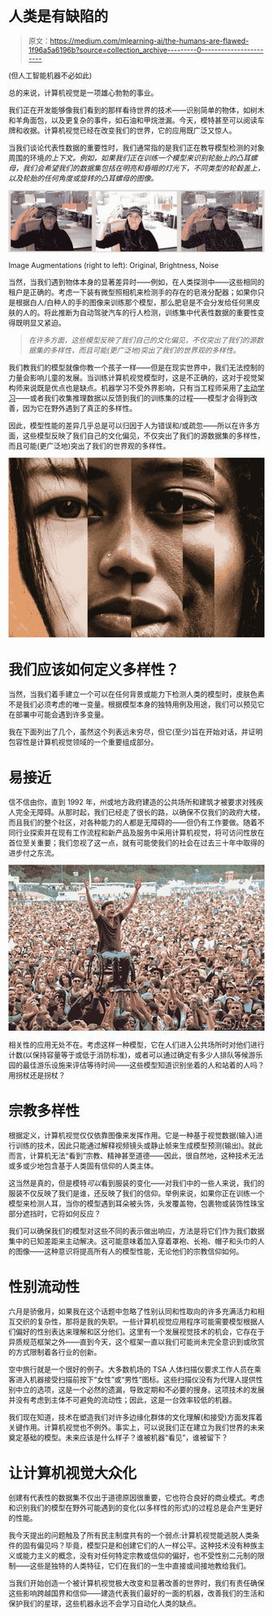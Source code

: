 # 人类是有缺陷的

> 原文：<https://medium.com/mlearning-ai/the-humans-are-flawed-1f96a5a6196b?source=collection_archive---------0----------------------->

(但人工智能机器不必如此)

总的来说，计算机视觉是一项雄心勃勃的事业。

我们正在开发能够像我们看到的那样看待世界的技术——识别简单的物体，如树木和羊角面包，以及更复杂的事件，如石油和甲烷泄漏。今天，模特甚至可以阅读车牌和收据。计算机视觉已经在改变我们的世界，它的应用既广泛又惊人。

当我们谈论代表性数据的重要性时，我们通常指的是我们正在教导模型检测的对象周围的环境*的上下文。例如，如果我们正在训练一个模型来识别轮胎上的凸耳螺母，我们会希望我们的数据集包括在明亮和昏暗的灯光下，不同类型的轮毂盖上，以及轮胎的任何角度或旋转的凸耳螺母的图像。*

![](img/7a15c84a79b074c132ac18b1c05702d8.png)

Image Augmentations (right to left): Original, Brightness, Noise

当然，当我们遇到物体本身的显著差异时——例如，在人类探测中——这些相同的租户是正确的。考虑一下装有微型照相机来检测手的存在的皂液分配器；如果你只是根据白人/白种人的手的图像来训练那个模型，那么肥皂是不会分发给任何黑皮肤的人的。将此推断为自动驾驶汽车的行人检测，训练集中代表性数据的重要性变得既明显又紧迫。

> *在许多方面，这些模型反映了我们自己的文化偏见，不仅突出了我们的源数据集的多样性，而且可能(更广泛地)突出了我们的世界观的多样性。*

我们教我们的模型就像你教一个孩子一样——但是在现实世界中，我们无法控制的力量会影响儿童的发展。当训练计算机视觉模型时，这是不正确的，这对于视觉架构师来说既是优点也是缺点。机器学习不受外界影响，只有当工程师采用了[主动学习](https://blog.roboflow.com/what-is-active-learning/#:~:text=Active%20learning%20is%20a%20machine,can%20best%20improve%20model%20performance.)——或者我们收集推理数据以反馈到我们的训练集的过程——模型才会得到改善，因为它在野外遇到了真正的多样性。

因此，模型性能的差异几乎总是可以归因于人为错误和/或疏忽——所以在许多方面，这些模型反映了我们自己的文化偏见，不仅突出了我们的源数据集的多样性，而且可能(更广泛地)突出了我们的世界观的多样性。

![](img/d005ce563b5350340e6a2b2e806e2338.png)

# 我们应该如何定义多样性？

当然，当我们着手建立一个可以在任何背景或能力下检测人类的模型时，皮肤色素不是我们必须考虑的唯一变量。根据模型本身的独特用例及用途，我们可以预见它在部署中可能会遇到许多变量。

我在下面列出了几个，虽然这个列表远未穷尽，但它(至少)旨在开始对话，并证明包容性是计算机视觉领域的一个重要组成部分。

# 易接近

信不信由你，直到 1992 年，州或地方政府建造的公共场所和建筑才被要求对残疾人完全无障碍。从那时起，我们已经走了很长的路，以确保不仅我们的政府大楼，而且我们的整个社区，对各种能力的人都是无障碍的——但仍有工作要做。随着不同行业探索并在现有工作流程和新产品及服务中采用计算机视觉，将可访问性放在首位至关重要；我们忽视了这一点，就有可能使我们的社会在过去三十年中取得的进步付之东流。

![](img/51cdd33436d1c73150b9251ec4efa574.png)

相关性的应用无处不在。考虑这样一种模型，它在人们进入公共场所时对他们进行计数(以保持容量等于或低于消防标准)，或者可以通过确定有多少人排队等候游乐园的最佳游乐设施来评估等待时间——这些模型知道识别坐着的人和站着的人吗？用拐杖还是拐杖？

# 宗教多样性

根据定义，计算机视觉仅仅依靠图像来发挥作用。它是一种基于视觉数据(输入)进行训练的技术，因此只能通过解释视频镜头或静止帧来生成模型预测(输出)。就此而言，计算机无法“看到”宗教、精神甚至道德——因此，很自然地，这种技术无法或多或少地包含基于人类固有信仰的人类主体。

这当然是真的，但是模特*可以*看到服装的变化——对我们中的一些人来说，我们的服装不仅反映了我们是谁，还反映了我们的信仰。举例来说，如果你正在训练一个模型来检测人耳，当你的模型遇到耳朵被头饰，头发覆盖物，包裹物或装饰性珠宝部分遮挡时，它将如何反应？

我们可以确保我们的模型对这些不同的表示做出响应，方法是将它们作为我们数据集中的已知差距来主动解决。这可能意味着加入穿着罩袍、长袍、帽子和头巾的人的图像——这种意识将提高所有人的模型性能，无论他们的宗教信仰如何。

# 性别流动性

六月是骄傲月，如果我在这个话题中忽略了性别认同和性取向的许多充满活力和相互交织的复杂性，那将是我的失职。一些计算机视觉应用程序可能需要模型根据人们偏好的性别表达来理解和区分他们。这里有一个发展视觉技术的机会，它存在于异质规范框架之外——直到今天，这个框架一直以我们可能尚未完全意识到或欣赏的方式限制着各行业的创新。

空中旅行就是一个很好的例子。大多数机场的 TSA 人体扫描仪要求工作人员在乘客进入机器接受扫描前按下“女性”或“男性”图标。这些扫描仪没有为代理人提供性别中立的选项，这是一个必然的遗漏，导致定期和不必要的搜身。这项技术的发展并没有考虑到主体不可避免的流动性；因此，这是一台效率较低的机器。

我们现在知道，技术在塑造我们对许多边缘化群体的文化理解(和接受)方面发挥着关键作用。计算机视觉也不例外。事实上，可以说我们正在建立为我们世界的未来奠定基础的模型。未来应该是什么样子？谁被机器“看见”，谁被留下？

# 让计算机视觉大众化

创建有代表性的数据集不仅出于道德原因很重要，它也符合良好的商业模式。考虑和识别我们的模型在野外可能遇到的变化(以多样性的形式)的过程总是会产生更好的性能。

我今天提出的问题触及了所有民主制度共有的一个弱点:计算机视觉能逃脱人类条件的固有偏见吗？毕竟，模型只是和创建它们的人一样公平。这种技术没有种族主义或能力主义的概念，没有对任何特定宗教或信仰的偏好，也不受性别二元制的限制——这些是独特的人类特征，它们在我们的一生中直接或间接地教给我们。

当我们开始创造一个被计算机视觉极大改变和显著改善的世界时，我们有责任确保这些影响跨越国界和信仰——建造代表我们最好的一面的机器，改善我们的生活和保护我们的星球，这些机器永远不会学习自动化人类的缺点。